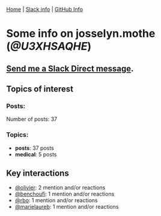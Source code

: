 [Home](https://kelu124.github.io/echommunity/) | [Slack info](https://kelu124.github.io/echommunity/) | [GitHub Info](https://kelu124.github.io/echommunity/github.html)

# Some info on __josselyn.mothe__ (_@U3XHSAQHE_)


## [Send me a Slack Direct message](https://echopen.slack.com/messages/@josselyn.mothe/).

## Topics of interest

### Posts: 

Number of posts: 37

### Topics:

* __posts__: 37 posts
* __medical__: 5 posts

## Key interactions 

* [@olivier](./U04DFTZ7D.md): 2 mention and/or reactions
* [@benchoufi](./U0B47KC3S.md): 1 mention and/or reactions
* [@rbo](./U38HVMZ6K.md): 1 mention and/or reactions
* [@marielaureb](./U3T7KBEMV.md): 1 mention and/or reactions
